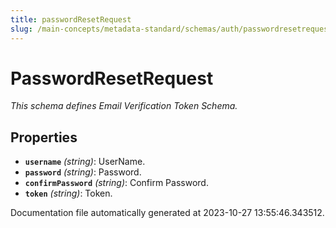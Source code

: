 ```yaml
---
title: passwordResetRequest
slug: /main-concepts/metadata-standard/schemas/auth/passwordresetrequest
---
```


# PasswordResetRequest

*This schema defines Email Verification Token Schema.*

## Properties

- **`username`** *(string)*: UserName.
- **`password`** *(string)*: Password.
- **`confirmPassword`** *(string)*: Confirm Password.
- **`token`** *(string)*: Token.


Documentation file automatically generated at 2023-10-27 13:55:46.343512.

